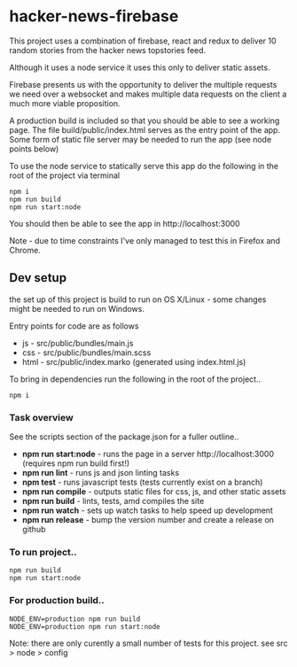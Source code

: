 # hacker-news-firebase

This project uses a combination of firebase, react and redux to deliver 10 random stories from the hacker news topstories feed.

Although it uses a node service it uses this only to deliver static assets.

Firebase presents us with the opportunity to deliver the multiple requests we need over a websocket and makes multiple data requests on the client a much more viable proposition. 

A production build is included so that you should be able to see a working page. The file build/public/index.html serves as the entry point of the app. Some form of static file server may be needed to run the app (see node points below)

To use the node service to statically serve this app do the following in the root of the project via terminal

```
npm i
npm run build
npm run start:node
```

You should then be able to see the app in http://localhost:3000

Note - due to time constraints I've only managed to test this in Firefox and Chrome.

## Dev setup
the set up of this project is build to run on OS X/Linux - some changes might be needed to run on Windows.

Entry points for code are as follows
* js - src/public/bundles/main.js
* css - src/public/bundles/main.scss
* html - src/public/index.marko (generated using index.html.js)

To bring in dependencies run the following in the root of the project..
```
npm i
```

### Task overview
See the scripts section of the package.json for a fuller outline..

* **npm run start:node** - runs the page in a server http://localhost:3000 (requires npm run build first!)
* **npm run lint** - runs js and json linting tasks
* **npm test** - runs javascript tests (tests currently exist on a branch)
* **npm run compile** - outputs static files for css, js, and other static assets
* **npm run build** - lints, tests, amd compiles the site
* **npm run watch** - sets up watch tasks to help speed up development
* **npm run release** - bump the version number and create a release on github

### To run project..

```
npm run build
npm run start:node
```
### For production build..

```
NODE_ENV=production npm run build
NODE_ENV=production npm run start:node

```

Note: there are only curently a small number of tests for this project. see src > node > config
